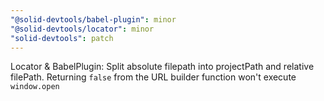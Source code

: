 ```yaml
---
"@solid-devtools/babel-plugin": minor
"@solid-devtools/locator": minor
"solid-devtools": patch
---
```


Locator & BabelPlugin:
Split absolute filepath into projectPath and relative filePath.
Returning `false` from the URL builder function won't execute `window.open`
